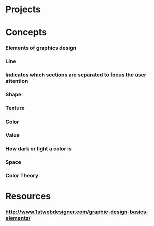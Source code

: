# Projects
# Concepts
### Elements of graphics design
### Line

### Indicates which sections are separated to focus the user attention
### Shape

### Texture

### Color

### Value

### How dark or light a color is
### Space

### Color Theory
# Resources
### http://www.1stwebdesigner.com/graphic-design-basics-elements/
